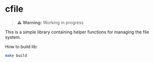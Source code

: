 # cfile 

> ⚠️ **Warning:** Working in progress <br>

This is a simple library containing helper functions for managing the file system.

How to build lib:

```sh
make build

```

